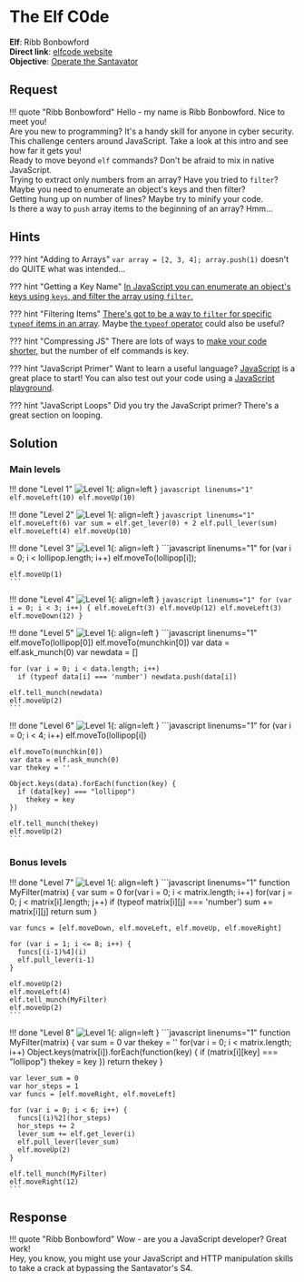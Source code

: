 # The Elf C0de

**Elf**: Ribb Bonbowford<br/>
**Direct link**: [elfcode website](https://elfcode.kringlecastle.com/?challenge=elfcode&id=51d07db3-42ed-476e-a175-2d331eb19031)<br/>
**Objective**: [Operate the Santavator](../objectives/o4.md)


## Request

!!! quote "Ribb Bonbowford"
    Hello - my name is Ribb Bonbowford. Nice to meet you!<br/>
    Are you new to programming? It's a handy skill for anyone in cyber security.<br/>
    This challenge centers around JavaScript. Take a look at this intro and see how far it gets you!<br/>
    Ready to move beyond `elf` commands? Don't be afraid to mix in native JavaScript.<br/>
    Trying to extract only numbers from an array? Have you tried to `filter`?<br/>
    Maybe you need to enumerate an object's keys and then filter?<br/>
    Getting hung up on number of lines? Maybe try to minify your code.<br/>
    Is there a way to `push` array items to the beginning of an array? Hmm...


## Hints

??? hint "Adding to Arrays"
    `var array = [2, 3, 4]; array.push(1)` doesn't do QUITE what was intended...

??? hint "Getting a Key Name"
    [In JavaScript you can enumerate an object's keys using `keys`, and filter the array using `filter`.](https://stackoverflow.com/questions/9907419/how-to-get-a-key-in-a-javascript-object-by-its-value)

??? hint "Filtering Items"
    [There's got to be a way to `filter` for specific `typeof` items in an array](https://developer.mozilla.org/en-US/docs/Web/JavaScript/Reference/Global_Objects/TypedArray/filter). Maybe [the `typeof` operator](https://developer.mozilla.org/en-US/docs/Web/JavaScript/Reference/Operators/typeof) could also be useful?

??? hint "Compressing JS"
    There are lots of ways to [make your code shorter](https://jscompress.com/), but the number of elf commands is key.

??? hint "JavaScript Primer"
    Want to learn a useful language? [JavaScript](https://jgthms.com/javascript-in-14-minutes/) is a great place to start! You can also test out your code using a [JavaScript playground](https://playcode.io/).

??? hint "JavaScript Loops"
    Did you try the JavaScript primer? There's a great section on looping.


## Solution

### Main levels

!!! done "Level 1"
    ![Level 1](../img/hints/h4b/level_1_small.png){: align=left }
    ```javascript linenums="1"
    elf.moveLeft(10)
    elf.moveUp(10)
    ```



!!! done "Level 2"
    ![Level 1](../img/hints/h4b/level_2_small.png){: align=left }
    ```javascript linenums="1"
    elf.moveLeft(6)
    var sum = elf.get_lever(0) + 2
    elf.pull_lever(sum)
    elf.moveLeft(4)
    elf.moveUp(10)
    ```

!!! done "Level 3"
    ![Level 1](../img/hints/h4b/level_3_small.png){: align=left }
    ```javascript linenums="1"
    for (var i = 0; i < lollipop.length; i++)
      elf.moveTo(lollipop[i]);

    elf.moveUp(1)
    ```

!!! done "Level 4"
    ![Level 1](../img/hints/h4b/level_4_small.png){: align=left }
    ```javascript linenums="1"
    for (var i = 0; i < 3; i++) {
      elf.moveLeft(3)
      elf.moveUp(12)
      elf.moveLeft(3)
      elf.moveDown(12)
    }
    ```

!!! done "Level 5"
    ![Level 1](../img/hints/h4b/level_5_small.png){: align=left }
    ```javascript linenums="1"
    elf.moveTo(lollipop[0])
    elf.moveTo(munchkin[0])
    var data = elf.ask_munch(0)
    var newdata = []
    
    for (var i = 0; i < data.length; i++)
      if (typeof data[i] === 'number') newdata.push(data[i])

    elf.tell_munch(newdata)
    elf.moveUp(2)
    ```

!!! done "Level 6"
    ![Level 1](../img/hints/h4b/level_6_small.png){: align=left }
    ```javascript linenums="1"
    for (var i = 0; i < 4; i++)
      elf.moveTo(lollipop[i])

    elf.moveTo(munchkin[0])
    var data = elf.ask_munch(0)
    var thekey = ''

    Object.keys(data).forEach(function(key) {
      if (data[key] === "lollipop")
        thekey = key
    })

    elf.tell_munch(thekey)
    elf.moveUp(2)
    ```

### Bonus levels

!!! done "Level 7"
    ![Level 1](../img/hints/h4b/level_7_bonus_small.png){: align=left }
    ```javascript linenums="1"
    function MyFilter(matrix) {
      var sum = 0
      for(var i = 0; i < matrix.length; i++)
        for(var j = 0; j < matrix[i].length; j++)
          if (typeof matrix[i][j] === 'number') sum += matrix[i][j]
      return sum
    }

    var funcs = [elf.moveDown, elf.moveLeft, elf.moveUp, elf.moveRight]

    for (var i = 1; i <= 8; i++) {
      funcs[(i-1)%4](i)
      elf.pull_lever(i-1)
    }

    elf.moveUp(2)
    elf.moveLeft(4)
    elf.tell_munch(MyFilter) 
    elf.moveUp(2)
    ```

!!! done "Level 8"
    ![Level 1](../img/hints/h4b/level_8_bonus_small.png){: align=left }
    ```javascript linenums="1"
    function MyFilter(matrix) {
      var sum = 0
      var thekey = ''
      for(var i = 0; i < matrix.length; i++)
        Object.keys(matrix[i]).forEach(function(key) {
          if (matrix[i][key] === "lollipop") thekey = key
        })
      return thekey
    }

    var lever_sum = 0
    var hor_steps = 1
    var funcs = [elf.moveRight, elf.moveLeft]

    for (var i = 0; i < 6; i++) {
      funcs[(i)%2](hor_steps)
      hor_steps += 2
      lever_sum += elf.get_lever(i)
      elf.pull_lever(lever_sum)
      elf.moveUp(2)
    }

    elf.tell_munch(MyFilter)
    elf.moveRight(12)
    ```


## Response

!!! quote "Ribb Bonbowford"
    Wow - are you a JavaScript developer? Great work!<br/>
    Hey, you know, you might use your JavaScript and HTTP manipulation skills to take a crack at bypassing the Santavator's S4.

